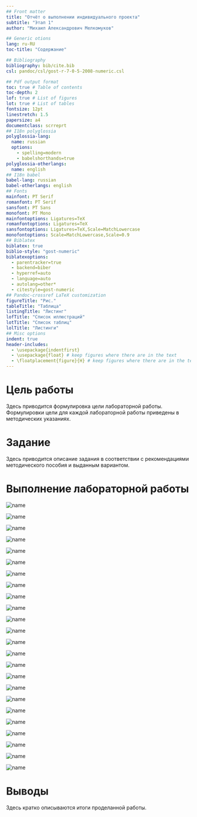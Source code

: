 ```yaml
---
## Front matter
title: "Отчёт о выполнении индивидуального проекта"
subtitle: "Этап 1"
author: "Михаил Александрович Мелкомуков"

## Generic otions
lang: ru-RU
toc-title: "Содержание"

## Bibliography
bibliography: bib/cite.bib
csl: pandoc/csl/gost-r-7-0-5-2008-numeric.csl

## Pdf output format
toc: true # Table of contents
toc-depth: 2
lof: true # List of figures
lot: true # List of tables
fontsize: 12pt
linestretch: 1.5
papersize: a4
documentclass: scrreprt
## I18n polyglossia
polyglossia-lang:
  name: russian
  options:
	- spelling=modern
	- babelshorthands=true
polyglossia-otherlangs:
  name: english
## I18n babel
babel-lang: russian
babel-otherlangs: english
## Fonts
mainfont: PT Serif
romanfont: PT Serif
sansfont: PT Sans
monofont: PT Mono
mainfontoptions: Ligatures=TeX
romanfontoptions: Ligatures=TeX
sansfontoptions: Ligatures=TeX,Scale=MatchLowercase
monofontoptions: Scale=MatchLowercase,Scale=0.9
## Biblatex
biblatex: true
biblio-style: "gost-numeric"
biblatexoptions:
  - parentracker=true
  - backend=biber
  - hyperref=auto
  - language=auto
  - autolang=other*
  - citestyle=gost-numeric
## Pandoc-crossref LaTeX customization
figureTitle: "Рис."
tableTitle: "Таблица"
listingTitle: "Листинг"
lofTitle: "Список иллюстраций"
lotTitle: "Список таблиц"
lolTitle: "Листинги"
## Misc options
indent: true
header-includes:
  - \usepackage{indentfirst}
  - \usepackage{float} # keep figures where there are in the text
  - \floatplacement{figure}{H} # keep figures where there are in the text
---
```


# Цель работы

Здесь приводится формулировка цели лабораторной работы. Формулировки
цели для каждой лабораторной работы приведены в методических
указаниях.

# Задание

Здесь приводится описание задания в соответствии с рекомендациями
методического пособия и выданным вариантом.

# Выполнение лабораторной работы

![name](image/1.png)

![name](image/2.png)

![name](image/3.png)

![name](image/4.png)

![name](image/5.png)

![name](image/6.png)

![name](image/7.png)

![name](image/8.png)

![name](image/9.png)

![name](image/10.png)

![name](image/11.png)

![name](image/12.png)

![name](image/13.png)

![name](image/14.png)

![name](image/15.png)

![name](image/16.png)

![name](image/17.png)

![name](image/18.png)

![name](image/19.png)

![name](image/20.png)

![name](image/21.png)

![name](image/22.png)

![name](image/23.png)

![name](image/24.png)

# Выводы

Здесь кратко описываются итоги проделанной работы.


